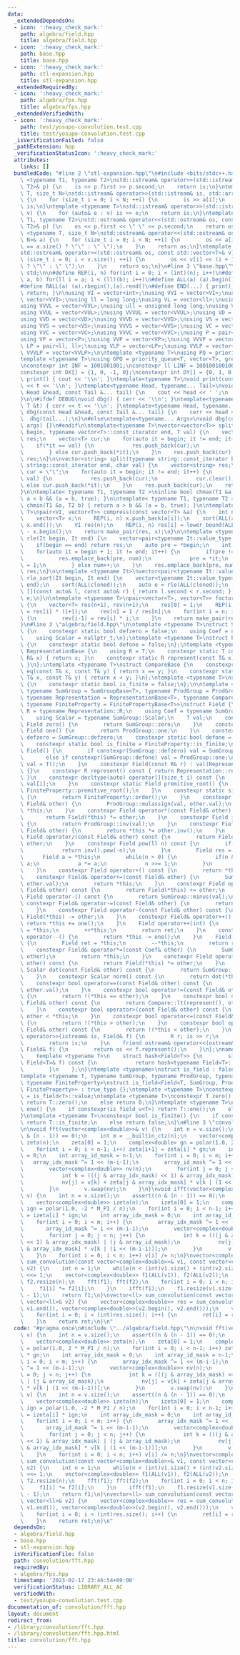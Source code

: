 ```yaml
---
data:
  _extendedDependsOn:
  - icon: ':heavy_check_mark:'
    path: algebra/field.hpp
    title: algebra/field.hpp
  - icon: ':heavy_check_mark:'
    path: base.hpp
    title: base.hpp
  - icon: ':heavy_check_mark:'
    path: stl-expansion.hpp
    title: stl-expansion.hpp
  _extendedRequiredBy:
  - icon: ':heavy_check_mark:'
    path: algebra/fps.hpp
    title: algebra/fps.hpp
  _extendedVerifiedWith:
  - icon: ':heavy_check_mark:'
    path: test/yosupo-convolution.test.cpp
    title: test/yosupo-convolution.test.cpp
  _isVerificationFailed: false
  _pathExtension: hpp
  _verificationStatusIcon: ':heavy_check_mark:'
  attributes:
    links: []
  bundledCode: "#line 2 \"stl-expansion.hpp\"\n#include <bits/stdc++.h>\n\ntemplate\
    \ <typename T1, typename T2>\nstd::istream& operator>>(std::istream& is, std::pair<T1,\
    \ T2>& p) {\n    is >> p.first >> p.second;\n    return is;\n}\ntemplate <typename\
    \ T, size_t N>\nstd::istream& operator>>(std::istream& is, std::array<T, N>& a)\
    \ {\n    for (size_t i = 0; i < N; ++i) {\n        is >> a[i];\n    }\n    return\
    \ is;\n}\ntemplate <typename T>\nstd::istream& operator>>(std::istream& is, std::vector<T>&\
    \ v) {\n    for (auto& e : v) is >> e;\n    return is;\n}\ntemplate <typename\
    \ T1, typename T2>\nstd::ostream& operator<<(std::ostream& os, const std::pair<T1,\
    \ T2>& p) {\n    os << p.first << \" \" << p.second;\n    return os;\n}\ntemplate\
    \ <typename T, size_t N>\nstd::ostream& operator<<(std::ostream& os, const std::array<T,\
    \ N>& a) {\n    for (size_t i = 0; i < N; ++i) {\n        os << a[i] << (i + 1\
    \ == a.size() ? \"\" : \" \");\n    }\n    return os;\n}\ntemplate <typename T>\n\
    std::ostream& operator<<(std::ostream& os, const std::vector<T>& v) {\n    for\
    \ (size_t i = 0; i < v.size(); ++i) {\n        os << v[i] << (i + 1 == v.size()\
    \ ? \"\" : \" \");\n    }\n    return os;\n}\n#line 3 \"base.hpp\"\nusing namespace\
    \ std;\n\n#define REP(i, n) for(int i = 0; i < (int)(n); i++)\n#define FOR(i,\
    \ a, b) for(ll i = a; i < (ll)(b); i++)\n#define ALL(a) (a).begin(),(a).end()\n\
    #define RALL(a) (a).rbegin(),(a).rend()\n#define END(...) { print(__VA_ARGS__);\
    \ return; }\n\nusing VI = vector<int>;\nusing VVI = vector<VI>;\nusing VVVI =\
    \ vector<VVI>;\nusing ll = long long;\nusing VL = vector<ll>;\nusing VVL = vector<VL>;\n\
    using VVVL = vector<VVL>;\nusing ull = unsigned long long;\nusing VUL = vector<ull>;\n\
    using VVUL = vector<VUL>;\nusing VVVUL = vector<VVUL>;\nusing VD = vector<double>;\n\
    using VVD = vector<VD>;\nusing VVVD = vector<VVD>;\nusing VS = vector<string>;\n\
    using VVS = vector<VS>;\nusing VVVS = vector<VVS>;\nusing VC = vector<char>;\n\
    using VVC = vector<VC>;\nusing VVVC = vector<VVC>;\nusing P = pair<int, int>;\n\
    using VP = vector<P>;\nusing VVP = vector<VP>;\nusing VVVP = vector<VVP>;\nusing\
    \ LP = pair<ll, ll>;\nusing VLP = vector<LP>;\nusing VVLP = vector<VLP>;\nusing\
    \ VVVLP = vector<VVLP>;\n\ntemplate <typename T>\nusing PQ = priority_queue<T>;\n\
    template <typename T>\nusing GPQ = priority_queue<T, vector<T>, greater<T>>;\n\
    \nconstexpr int INF = 1001001001;\nconstexpr ll LINF = 1001001001001001001ll;\n\
    constexpr int DX[] = {1, 0, -1, 0};\nconstexpr int DY[] = {0, 1, 0, -1};\n\nvoid\
    \ print() { cout << '\\n'; }\ntemplate<typename T>\nvoid print(const T &t) { cout\
    \ << t << '\\n'; }\ntemplate<typename Head, typename... Tail>\nvoid print(const\
    \ Head &head, const Tail &... tail) {\n    cout << head << ' ';\n    print(tail...);\n\
    }\n\n#ifdef DEBUG\nvoid dbg() { cerr << '\\n'; }\ntemplate<typename T>\nvoid dbg(const\
    \ T &t) { cerr << t << '\\n'; }\ntemplate<typename Head, typename... Tail>\nvoid\
    \ dbg(const Head &head, const Tail &... tail) {\n    cerr << head << ' ';\n  \
    \  dbg(tail...);\n}\n#else\ntemplate<typename... Args>\nvoid dbg(const Args &...\
    \ args) {}\n#endif\n\ntemplate<typename T>\nvector<vector<T>> split(typename vector<T>::const_iterator\
    \ begin, typename vector<T>::const_iterator end, T val) {\n    vector<vector<T>>\
    \ res;\n    vector<T> cur;\n    for(auto it = begin; it != end; it++) {\n    \
    \    if(*it == val) {\n            res.push_back(cur);\n            cur.clear();\n\
    \        } else cur.push_back(*it);\n    }\n    res.push_back(cur);\n    return\
    \ res;\n}\n\nvector<string> split(typename string::const_iterator begin, typename\
    \ string::const_iterator end, char val) {\n    vector<string> res;\n    string\
    \ cur = \"\";\n    for(auto it = begin; it != end; it++) {\n        if(*it ==\
    \ val) {\n            res.push_back(cur);\n            cur.clear();\n        }\
    \ else cur.push_back(*it);\n    }\n    res.push_back(cur);\n    return res;\n\
    }\n\ntemplate< typename T1, typename T2 >\ninline bool chmax(T1 &a, T2 b) { return\
    \ a < b && (a = b, true); }\n\ntemplate< typename T1, typename T2 >\ninline bool\
    \ chmin(T1 &a, T2 b) { return a > b && (a = b, true); }\n\ntemplate <typename\
    \ T>\npair<VI, vector<T>> compress(const vector<T> &a) {\n    int n = a.size();\n\
    \    vector<T> x;\n    REP(i, n) x.push_back(a[i]);\n    sort(ALL(x)); x.erase(unique(ALL(x)),\
    \ x.end());\n    VI res(n);\n    REP(i, n) res[i] = lower_bound(ALL(x), a[i])\
    \ - x.begin();\n    return make_pair(res, x);\n}\n\ntemplate <typename It>\nauto\
    \ rle(It begin, It end) {\n    vector<pair<typename It::value_type, int>> res;\n\
    \    if(begin == end) return res;\n    auto pre = *begin;\n    int num = 1;\n\
    \    for(auto it = begin + 1; it != end; it++) {\n        if(pre != *it) {\n \
    \           res.emplace_back(pre, num);\n            pre = *it;\n            num\
    \ = 1;\n        } else num++;\n    }\n    res.emplace_back(pre, num);\n    return\
    \ res;\n}\n\ntemplate <typename It>\nvector<pair<typename It::value_type, int>>\
    \ rle_sort(It begin, It end) {\n    vector<typename It::value_type> cloned(begin,\
    \ end);\n    sort(ALL(cloned));\n    auto e = rle(ALL(cloned));\n    sort(ALL(e),\
    \ [](const auto& l, const auto& r) { return l.second < r.second; });\n    return\
    \ e;\n}\n\ntemplate <typename T>\npair<vector<T>, vector<T>> factorial(int n)\
    \ {\n    vector<T> res(n+1), rev(n+1);\n    res[0] = 1;\n    REP(i, n) res[i+1]\
    \ = res[i] * (i+1);\n    rev[n] = 1 / res[n];\n    for(int i = n; i > 0; i--)\
    \ {\n        rev[i-1] = rev[i] * i;\n    }\n    return make_pair(res, rev);\n\
    }\n#line 3 \"algebra/field.hpp\"\n\ntemplate <typename T>\nstruct SumGroupBase\
    \ {\n    constexpr static bool defzero = false;\n    using Coef = nullptr_t;\n\
    \    using Scalar = nullptr_t;\n};\ntemplate <typename T>\nstruct ProdGroupBase\
    \ {\n    constexpr static bool defone = false;\n};\ntemplate <typename T>\nstruct\
    \ RepresentationBase {\n    using R = T;\n    constexpr static T construct(const\
    \ R& x) { return x; }\n    constexpr static R represent(const T& x) { return x;\
    \ }\n};\ntemplate <typename T>\nstruct CompareBase {\n    constexpr static bool\
    \ eq(const T& x, const T& y) { return x == y; }\n    constexpr static bool lt(const\
    \ T& x, const T& y) { return x < y; }\n};\ntemplate <typename T>\nstruct FinitePropertyBase\
    \ {\n    constexpr static bool is_finite = false;\n};\n\ntemplate <typename T,\
    \ typename SumGroup = SumGroupBase<T>, typename ProdGroup = ProdGroupBase<T>,\
    \ typename Representation = RepresentationBase<T>, typename Compare = CompareBase<T>,\
    \ typename FiniteProperty = FinitePropertyBase<T>>\nstruct Field {\n    using\
    \ R = typename Representation::R;\n    using Coef = typename SumGroup::Coef;\n\
    \    using Scalar = typename SumGroup::Scalar;\n    T val;\n    constexpr static\
    \ Field zero() {\n        return SumGroup::zero;\n    }\n    constexpr static\
    \ Field one() {\n        return ProdGroup::one;\n    }\n    constexpr static bool\
    \ defzero = SumGroup::defzero;\n    constexpr static bool defone = ProdGroup::defone;\n\
    \    constexpr static bool is_finite = FiniteProperty::is_finite;\n    constexpr\
    \ Field() {\n        if constexpr(SumGroup::defzero) val = SumGroup::zero;\n \
    \       else if constexpr(SumGroup::defone) val = ProdGroup::one;\n        else\
    \ val = T();\n    }\n    constexpr Field(const R& r) : val(Representation::construct(r))\
    \ {}\n    constexpr R represent() const { return Representation::represent(val);\
    \ }\n    constexpr decltype(auto) operator[](size_t i) const {\n        return\
    \ val[i];\n    }\n    constexpr static Field premitive_root() {\n        return\
    \ FiniteProperty::premitive_root();\n    }\n    constexpr static size_t order()\
    \ {\n        return FiniteProperty::order();\n    }\n    constexpr Field& operator*=(const\
    \ Field& other) {\n        ProdGroup::mulassign(val, other.val);\n        return\
    \ *this;\n    }\n    constexpr Field operator*(const Field& other) const {\n \
    \       return Field(*this) *= other;\n    }\n    constexpr Field inv() const\
    \ {\n        return ProdGroup::inv(val);\n    }\n    constexpr Field& operator/=(const\
    \ Field& other) {\n        return *this *= other.inv();\n    }\n    constexpr\
    \ Field operator/(const Field& other) const {\n        return Field(*this) /=\
    \ other;\n    }\n    constexpr Field pow(ll n) const {\n        if(n < 0) {\n\
    \            return inv().pow(-n);\n        }\n        Field res = one();\n  \
    \      Field a = *this;\n        while(n > 0) {\n            if(n & 1) res *=\
    \ a;\n            a *= a;\n            n >>= 1;\n        }\n        return res;\n\
    \    }\n    constexpr Field operator+() const {\n        return *this;\n    }\n\
    \    constexpr Field& operator+=(const Field& other) {\n        SumGroup::addassign(val,\
    \ other.val);\n        return *this;\n    }\n    constexpr Field operator+(const\
    \ Field& other) const {\n        return Field(*this) += other;\n    }\n    constexpr\
    \ Field operator-() const {\n        return SumGroup::minus(val);\n    }\n   \
    \ constexpr Field& operator-=(const Field& other) {\n        return *this += -other;\n\
    \    }\n    constexpr Field operator-(const Field& other) const {\n        return\
    \ Field(*this) -= other;\n    }\n    constexpr Field& operator++() {\n       \
    \ return *this += one();\n    }\n    Field operator++(int) {\n        Field ret\
    \ = *this;\n        ++*this;\n        return ret;\n    }\n    constexpr Field&\
    \ operator--() {\n        return *this -= one();\n    }\n    Field operator--(int)\
    \ {\n        Field ret = *this;\n        --*this;\n        return ret;\n    }\n\
    \    constexpr Field& operator*=(const Coef& other) {\n        SumGroup::coefassign(val,\
    \ other);\n        return *this;\n    }\n    constexpr Field operator*(const Coef&\
    \ other) const {\n        return Field(*this) *= other;\n    }\n    constexpr\
    \ Scalar dot(const Field& other) const {\n        return SumGroup::dot(val, other.val);\n\
    \    }\n    constexpr Scalar norm() const {\n        return dot(*this);\n    }\n\
    \    constexpr bool operator==(const Field& other) const {\n        return Compare::eq(val,\
    \ other.val);\n    }\n    constexpr bool operator!=(const Field& other) const\
    \ {\n        return !(*this == other);\n    }\n    constexpr bool operator<(const\
    \ Field& other) const {\n        return Compare::lt(represent(), other.represent());\n\
    \    }\n    constexpr bool operator>(const Field& other) const {\n        return\
    \ other < *this;\n    }\n    constexpr bool operator<=(const Field& other) const\
    \ {\n        return !(*this > other);\n    }\n    constexpr bool operator>=(const\
    \ Field& other) const {\n        return !(*this < other);\n    }\n    friend istream&\
    \ operator>>(istream& is, Field& f) {\n        R r; is >> r;\n        f = r;\n\
    \        return is;\n    }\n    friend ostream& operator<<(ostream& os, const\
    \ Field& f) {\n        return os << f.represent();\n    }\n};\nnamespace std {\n\
    \    template <typename T>\n    struct hash<Field<T>> {\n        size_t operator()(const\
    \ Field<T>& f) const {\n            return hash<typename Field<T>::R>()(f.represent());\n\
    \        }\n    };\n}\ntemplate <typename>\nstruct is_field : false_type {};\n\
    template <typename T, typename SumGroup, typename ProdGroup, typename Representation,\
    \ typename FiniteProperty>\nstruct is_field<Field<T, SumGroup, ProdGroup, Representation,\
    \ FiniteProperty>> : true_type {};\ntemplate <typename T>\nconstexpr bool is_field_v\
    \ = is_field<T>::value;\ntemplate <typename T>\nconstexpr T zero() {\n    if constexpr(is_field_v<T>)\
    \ return T::zero();\n    else return 0;\n}\ntemplate <typename T>\nconstexpr T\
    \ one() {\n    if constexpr(is_field_v<T>) return T::one();\n    else return 1;\n\
    }\ntemplate <typename T>\nconstexpr bool is_finite() {\n    if constexpr(is_field_v<T>)\
    \ return T::is_finite;\n    else return false;\n}\n#line 3 \"convolution/fft.hpp\"\
    \n\nvoid fft(vector<complex<double>>& v) {\n    int n = v.size();\n    assert((n\
    \ & (n - 1)) == 0);\n    int m = __builtin_ctz(n);\n    vector<complex<double>>\
    \ zeta(n);\n    zeta[0] = 1;\n    complex<double> gn = polar(1.0, 2 * M_PI / n);\n\
    \    for(int i = 0; i < n-1; i++) zeta[i+1] = zeta[i] * gn;\n    int array_idx_mask\
    \ = 0;\n    int array_id_mask = n-1;\n    for(int i = 0; i < m; i++) {\n     \
    \   array_idx_mask ^= 1 << (m-i-1);\n        array_id_mask ^= 1 << (m-i-1);\n\
    \        vector<complex<double>> nv(n);\n        for(int j = 0; j < n; j++) {\n\
    \            int k = (((j & array_idx_mask) << 1) & array_idx_mask) | (j & array_id_mask);\n\
    \            nv[j] = v[k] + zeta[j & array_idx_mask] * v[k | (1 << (m-i-1))];\n\
    \        }\n        v.swap(nv);\n    }\n}\nvoid ifft(vector<complex<double>>&\
    \ v) {\n    int n = v.size();\n    assert((n & (n - 1)) == 0);\n    int m = __builtin_ctz(n);\n\
    \    vector<complex<double>> izeta(n);\n    izeta[0] = 1;\n    complex<double>\
    \ ign = polar(1.0, -2 * M_PI / n);\n    for(int i = 0; i < n-1; i++) izeta[i+1]\
    \ = izeta[i] * ign;\n    int array_idx_mask = 0;\n    int array_id_mask = n-1;\n\
    \    for(int i = 0; i < m; i++) {\n        array_idx_mask ^= 1 << (m-i-1);\n \
    \       array_id_mask ^= 1 << (m-i-1);\n        vector<complex<double>> nv(n);\n\
    \        for(int j = 0; j < n; j++) {\n            int k = (((j & array_idx_mask)\
    \ << 1) & array_idx_mask) | (j & array_id_mask);\n            nv[j] = v[k] + izeta[j\
    \ & array_idx_mask] * v[k | (1 << (m-i-1))];\n        }\n        v.swap(nv);\n\
    \    }\n    for(int i = 0; i < n; i++) v[i] /= n;\n}\nvector<complex<double>>\
    \ sum_convolution(const vector<complex<double>>& v1, const vector<complex<double>>&\
    \ v2) {\n    int n = 1;\n    while(n < (int)v1.size() + (int)v2.size() - 1) n\
    \ <<= 1;\n    vector<complex<double>> f1(ALL(v1)), f2(ALL(v2));\n    f1.resize(n);\
    \ f2.resize(n);\n    fft(f1); fft(f2);\n    for(int i = 0; i < n; i++) {\n   \
    \     f1[i] *= f2[i];\n    }\n    ifft(f1);\n    f1.resize(v1.size() + v2.size()\
    \ - 1);\n    return f1;\n}\nvector<ll> sum_convolution(const vector<ll>& v1, const\
    \ vector<ll>& v2) {\n    vector<complex<double>> res = sum_convolution(vector<complex<double>>(v1.begin(),\
    \ v1.end()), vector<complex<double>>(v2.begin(), v2.end()));\n    vector<ll> ret(res.size());\n\
    \    for(int i = 0; i < (int)res.size(); i++) {\n        ret[i] = round(res[i].real());\n\
    \    }\n    return ret;\n}\n"
  code: "#pragma once\n#include \"../algebra/field.hpp\"\n\nvoid fft(vector<complex<double>>&\
    \ v) {\n    int n = v.size();\n    assert((n & (n - 1)) == 0);\n    int m = __builtin_ctz(n);\n\
    \    vector<complex<double>> zeta(n);\n    zeta[0] = 1;\n    complex<double> gn\
    \ = polar(1.0, 2 * M_PI / n);\n    for(int i = 0; i < n-1; i++) zeta[i+1] = zeta[i]\
    \ * gn;\n    int array_idx_mask = 0;\n    int array_id_mask = n-1;\n    for(int\
    \ i = 0; i < m; i++) {\n        array_idx_mask ^= 1 << (m-i-1);\n        array_id_mask\
    \ ^= 1 << (m-i-1);\n        vector<complex<double>> nv(n);\n        for(int j\
    \ = 0; j < n; j++) {\n            int k = (((j & array_idx_mask) << 1) & array_idx_mask)\
    \ | (j & array_id_mask);\n            nv[j] = v[k] + zeta[j & array_idx_mask]\
    \ * v[k | (1 << (m-i-1))];\n        }\n        v.swap(nv);\n    }\n}\nvoid ifft(vector<complex<double>>&\
    \ v) {\n    int n = v.size();\n    assert((n & (n - 1)) == 0);\n    int m = __builtin_ctz(n);\n\
    \    vector<complex<double>> izeta(n);\n    izeta[0] = 1;\n    complex<double>\
    \ ign = polar(1.0, -2 * M_PI / n);\n    for(int i = 0; i < n-1; i++) izeta[i+1]\
    \ = izeta[i] * ign;\n    int array_idx_mask = 0;\n    int array_id_mask = n-1;\n\
    \    for(int i = 0; i < m; i++) {\n        array_idx_mask ^= 1 << (m-i-1);\n \
    \       array_id_mask ^= 1 << (m-i-1);\n        vector<complex<double>> nv(n);\n\
    \        for(int j = 0; j < n; j++) {\n            int k = (((j & array_idx_mask)\
    \ << 1) & array_idx_mask) | (j & array_id_mask);\n            nv[j] = v[k] + izeta[j\
    \ & array_idx_mask] * v[k | (1 << (m-i-1))];\n        }\n        v.swap(nv);\n\
    \    }\n    for(int i = 0; i < n; i++) v[i] /= n;\n}\nvector<complex<double>>\
    \ sum_convolution(const vector<complex<double>>& v1, const vector<complex<double>>&\
    \ v2) {\n    int n = 1;\n    while(n < (int)v1.size() + (int)v2.size() - 1) n\
    \ <<= 1;\n    vector<complex<double>> f1(ALL(v1)), f2(ALL(v2));\n    f1.resize(n);\
    \ f2.resize(n);\n    fft(f1); fft(f2);\n    for(int i = 0; i < n; i++) {\n   \
    \     f1[i] *= f2[i];\n    }\n    ifft(f1);\n    f1.resize(v1.size() + v2.size()\
    \ - 1);\n    return f1;\n}\nvector<ll> sum_convolution(const vector<ll>& v1, const\
    \ vector<ll>& v2) {\n    vector<complex<double>> res = sum_convolution(vector<complex<double>>(v1.begin(),\
    \ v1.end()), vector<complex<double>>(v2.begin(), v2.end()));\n    vector<ll> ret(res.size());\n\
    \    for(int i = 0; i < (int)res.size(); i++) {\n        ret[i] = round(res[i].real());\n\
    \    }\n    return ret;\n}\n"
  dependsOn:
  - algebra/field.hpp
  - base.hpp
  - stl-expansion.hpp
  isVerificationFile: false
  path: convolution/fft.hpp
  requiredBy:
  - algebra/fps.hpp
  timestamp: '2023-02-17 23:46:54+09:00'
  verificationStatus: LIBRARY_ALL_AC
  verifiedWith:
  - test/yosupo-convolution.test.cpp
documentation_of: convolution/fft.hpp
layout: document
redirect_from:
- /library/convolution/fft.hpp
- /library/convolution/fft.hpp.html
title: convolution/fft.hpp
---
```

